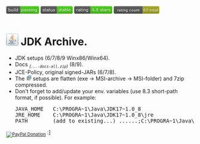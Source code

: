 <h2><sup><img src="resources/icon_build_passing.png" alt=""/>&nbsp;<img src="resources/icon_status_stable.png" alt=""/>&nbsp;<img src="resources/icon_rating.png" alt=""/>&nbsp;<img src="resources/icon_rating_count.png" alt=""/></sup></h2>
<h1><img width="32" height="32" alt="" src="resources/icon_jdk.png"/> JDK Archive.</h1>
<ul>
<li>JDK setups (6/7/8/9 Winx86/Winx64).</li>
<li>Docs <sub><em>(<code>...-docs-all.zip</code>)</em></sub> (8/9).</li>
<li>JCE-Policy, original signed-JARs (6/7/8).</li>
<li>The <img width="14" height="14" alt="" src="resources/icon_setup.png"/> setups are flatten (exe -&gt; MSI-archive -&gt; MSI-folder) and 7zip compressed.</li>
<li>Don't forget to add/update your env. variables (use 8.3 short-path format, if possible). For example:<pre>
JAVA_HOME   C:\PROGRA~1\Java\JDK17~1.0_8
JRE_HOME    C:\PROGRA~1\Java\JDK17~1.0_8\jre
PATH        (add to existing...) ......;C:\PROGRA~1\Java\JDK17~1.0_8\bin;
</pre></li>
</ul>

<sub><a target="_blank" href="https://paypal.me/e1adkarak0" rel="nofollow"><img src="https://www.paypalobjects.com/webstatic/mktg/Logo/pp-logo-100px.png" width="60" height="16" border="0" alt="PayPal Donation"></a></sub>
:]
